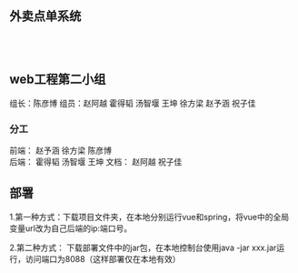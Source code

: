 ## 外卖点单系统
<br></br>
## web工程第二小组
组长：陈彦博
组员：赵阿越 霍得韬 汤智堰 王坤 徐方梁 赵予涵 祝子佳
### 分工
前端： 赵予涵 徐方梁 陈彦博</br>
后端： 霍得韬 汤智堰 王坤
文档： 赵阿越 祝子佳

## 部署
1.第一种方式：下载项目文件夹，在本地分别运行vue和spring，将vue中的全局变量url改为自己后端的ip:端口号。

2.第二种方式： 下载部署文件中的jar包，在本地控制台使用java -jar xxx.jar运行，访问端口为8088（这样部署仅在本地有效）

<!--
**jkboer36/jkboer36** is a ✨ _special_ ✨ repository because its `README.md` (this file) appears on your GitHub profile.
-->
